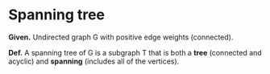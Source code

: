 # Spanning tree

**Given.** Undirected graph G with positive edge weights (connected).

**Def.** A spanning tree of G is a subgraph T that is both a **tree** (connected and acyclic) and **spanning** (includes all of the vertices).

